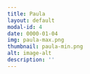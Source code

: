 ```yaml
---
title: Paula
layout: default
modal-id: 4
date: 0000-01-04
img: paula-max.png
thumbnail: paula-min.png
alt: image-alt
description: ''
---
```

